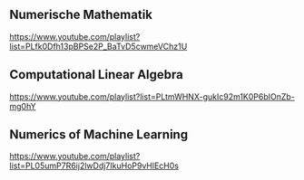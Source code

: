 ## Numerische Mathematik

https://www.youtube.com/playlist?list=PLfk0Dfh13pBPSe2P_BaTvD5cwmeVChz1U

## Computational Linear Algebra

https://www.youtube.com/playlist?list=PLtmWHNX-gukIc92m1K0P6bIOnZb-mg0hY

## Numerics of Machine Learning

https://www.youtube.com/playlist?list=PL05umP7R6ij2lwDdj7IkuHoP9vHlEcH0s

